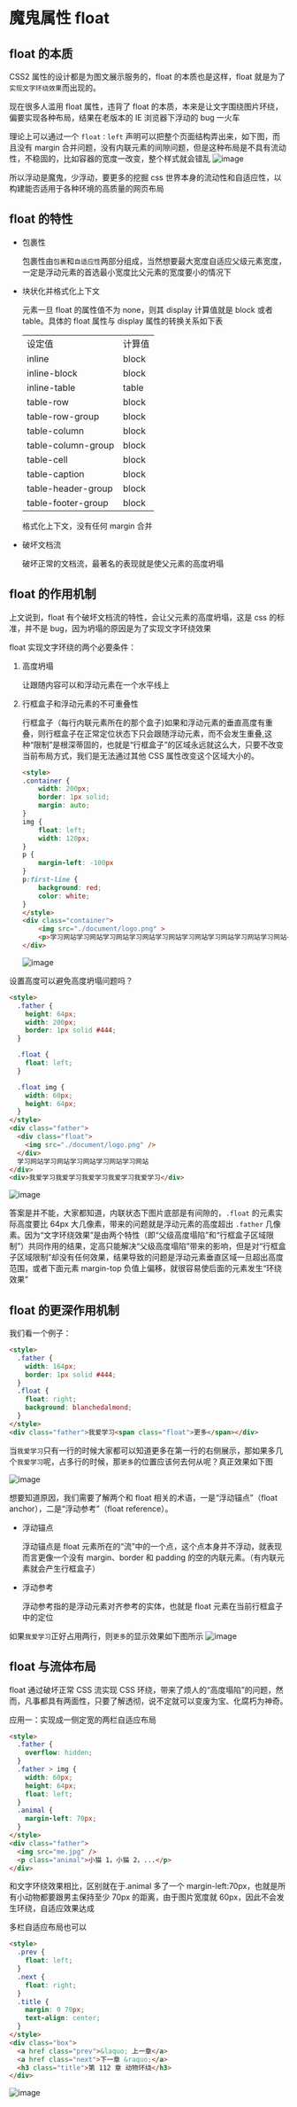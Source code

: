 # 魔鬼属性 float

## float 的本质

CSS2 属性的设计都是为图文展示服务的，float 的本质也是这样，float 就是为了`实现文字环绕效果`而出现的。

现在很多人滥用 float 属性，违背了 float 的本质，本来是让文字围绕图片环绕，偏要实现各种布局，结果在老版本的 IE 浏览器下浮动的 bug 一火车

理论上可以通过一个 `float：left` 声明可以把整个页面结构弄出来，如下图，而且没有 margin 合并问题，没有内联元素的间隙问题，但是这种布局是不具有流动性，不稳固的，比如容器的宽度一改变，整个样式就会错乱
![image](../../assets/css/float/float1.png)

所以浮动是魔鬼，少浮动，要更多的挖掘 css 世界本身的流动性和自适应性，以构建能否适用于各种环境的高质量的网页布局

## float 的特性

- 包裹性

  包裹性由`包裹`和`自适应性`两部分组成，当然想要最大宽度自适应父级元素宽度，一定是浮动元素的首选最小宽度比父元素的宽度要小的情况下

- 块状化并格式化上下文

  元素一旦 float 的属性值不为 none，则其 display 计算值就是 block 或者 table。具体的 float 属性与 display 属性的转换关系如下表

  <table>
      <tr><td>设定值</td><td>计算值</td></tr>
      <tr><td>inline</td><td>block</td></tr>
      <tr><td>inline-block</td><td>block</td></tr>
      <tr><td>inline-table</td><td>table</td></tr>
      <tr><td>table-row</td><td>block</td></tr>
      <tr><td>table-row-group</td><td>block</td></tr>
      <tr><td>table-column</td><td>block</td></tr>
      <tr><td>table-column-group</td><td>block</td></tr>
      <tr><td>table-cell</td><td>block</td></tr>
      <tr><td>table-caption</td><td>block</td></tr>
      <tr><td>table-header-group</td><td>block</td></tr>
      <tr><td>table-footer-group</td><td>block</td></tr>
  </table>

  格式化上下文，没有任何 margin 合并

- 破坏文档流

  破坏正常的文档流，最著名的表现就是使父元素的高度坍塌

## float 的作用机制

上文说到，float 有个破坏文档流的特性，会让父元素的高度坍塌，这是 css 的标准，并不是 bug，因为坍塌的原因是为了实现文字环绕效果

float 实现文字环绕的两个必要条件：

1.  高度坍塌

    让跟随内容可以和浮动元素在一个水平线上
2.  行框盒子和浮动元素的不可重叠性

    行框盒子（每行内联元素所在的那个盒子)如果和浮动元素的垂直高度有重叠，则行框盒子在正常定位状态下只会跟随浮动元素，而不会发生重叠,这种“限制”是根深蒂固的，也就是“行框盒子”的区域永远就这么大，只要不改变当前布局方式，我们是无法通过其他 CSS 属性改变这个区域大小的。

    ```html
    <style>
    .container {
        width: 200px;
        border: 1px solid;
        margin: auto;
    }
    img {
        float: left;
        width: 120px;
    }
    p {
        margin-left: -100px
    }
    p:first-line {
        background: red;
        color: white;
    }
    </style>
    <div class="container">
        <img src="./document/logo.png" >
        <p>学习网站学习网站学习网站学习网站学习网站学习网站学习网站学习网站学习网站</p>
    </div>
    ```

    ![image](../../assets/css/float/float2.png)

设置高度可以避免高度坍塌问题吗？

```html
<style>
  .father {
    height: 64px;
    width: 200px;
    border: 1px solid #444;
  }

  .float {
    float: left;
  }

  .float img {
    width: 60px;
    height: 64px;
  }
</style>
<div class="father">
  <div class="float">
    <img src="./document/logo.png" />
  </div>
  学习网站学习网站学习网站学习网站学习网站
</div>
<div>我爱学习我爱学习我爱学习我爱学习我爱学习</div>
```

![image](../../assets/css/float/float3.png)



答案是并不能，大家都知道，内联状态下图片底部是有间隙的，`.float` 的元素实际高度要比 64px 大几像素，带来的问题就是浮动元素的高度超出 `.father` 几像素。因为“文字环绕效果”是由两个特性（即“父级高度塌陷”和“行框盒子区域限制”）共同作用的结果，定高只能解决“父级高度塌陷”带来的影响，但是对“行框盒子区域限制”却没有任何效果，结果导致的问题是浮动元素垂直区域一旦超出高度范围，或者下面元素 margin-top 负值上偏移，就很容易使后面的元素发生“环绕效果”

## float 的更深作用机制

我们看一个例子：
```html
<style>
  .father {
    width: 164px;
    border: 1px solid #444;
  }
  .float {
    float: right;
    background: blanchedalmond;
  }
</style>
<div class="father">我爱学习<span class="float">更多</span></div>
```

当`我爱学习`只有一行的时候大家都可以知道更多在第一行的右侧展示，那如果多几个`我爱学习`呢，占多行的时候，那`更多`的位置应该何去何从呢？真正效果如下图

![image](../../assets/css/float/float4.png)

想要知道原因，我们需要了解两个和 float 相关的术语，一是“浮动锚点”（float anchor），二是“浮动参考”（float reference）。

- 浮动锚点

  浮动锚点是 float 元素所在的“流”中的一个点，这个点本身并不浮动，就表现而言更像一个没有 margin、border 和 padding 的空的内联元素。（有内联元素就会产生行框盒子）
- 浮动参考

  浮动参考指的是浮动元素对齐参考的实体，也就是 float 元素在当前行框盒子中的定位


如果`我爱学习`正好占用两行，则`更多`的显示效果如下图所示
![image](../../assets/css/float/float5.png)

## float 与流体布局

float 通过破坏正常 CSS 流实现 CSS 环绕，带来了烦人的“高度塌陷”的问题，然而，凡事都具有两面性，只要了解透彻，说不定就可以变废为宝、化腐朽为神奇。

应用一：实现成一侧定宽的两栏自适应布局

```html
<style>
  .father {
    overflow: hidden;
  }
  .father > img {
    width: 60px;
    height: 64px;
    float: left;
  }
  .animal {
    margin-left: 70px;
  }
</style>
<div class="father">
  <img src="me.jpg" />
  <p class="animal">小猫 1，小猫 2，...</p>
</div>
```

和文字环绕效果相比，区别就在于.animal 多了一个 margin-left:70px，也就是所有小动物都要跟男主保持至少 70px 的距离，由于图片宽度就 60px，因此不会发生环绕，自适应效果达成

多栏自适应布局也可以

```html
<style>
  .prev {
    float: left;
  }
  .next {
    float: right;
  }
  .title {
    margin: 0 70px;
    text-align: center;
  }
</style>
<div class="box">
  <a href class="prev">&laquo; 上一章</a>
  <a href class="next">下一章 &raquo;</a>
  <h3 class="title">第 112 章 动物环绕</h3>
</div>
```

![image](../../assets/css/float/float6.png)
